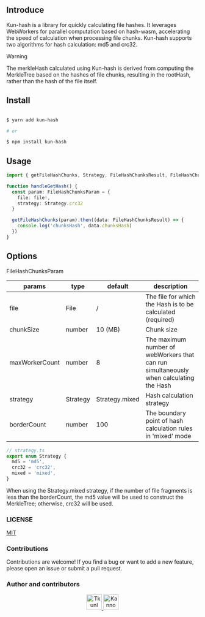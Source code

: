 ## Introduce
Kun-hash is a library for quickly calculating file hashes. It leverages WebWorkers for parallel computation based on hash-wasm, accelerating the speed of calculation when processing file chunks. Kun-hash supports two algorithms for hash calculation: md5 and crc32.

> [!WARNING]
> The merkleHash calculated using Kun-hash is derived from computing the MerkleTree based on the hashes of file chunks, resulting in the rootHash, rather than the hash of the file itself.

## Install

```bash

$ yarn add kun-hash

# or

$ npm install kun-hash

```

## Usage

``` ts
import { getFileHashChunks, Strategy, FileHashChunksResult, FileHashChunksParam } from 'kun-hash'

function handleGetHash() {
  const param: FileHashChunksParam = {
    file: file!,
    strategy: Strategy.crc32
  }

  getFileHashChunks(param).then((data: FileHashChunksResult) => {
    console.log('chunksHash', data.chunksHash)
  })
}
```

## Options

FileHashChunksParam

| params         | type     | default        | description                                                  |
| -------------- | -------- | -------------- | ------------------------------------------------------------ |
| file           | File     | /              | The file for which the Hash is to be calculated (required)   |
| chunkSize      | number   | 10 (MB)        | Chunk size                                                   |
| maxWorkerCount | number   | 8              | The maximum number of webWorkers that can run simultaneously when calculating the Hash |
| strategy       | Strategy | Strategy.mixed | Hash calculation strategy                                    |
| borderCount    | number   | 100            | The boundary point of hash calculation rules in 'mixed' mode |

```ts
// strategy.ts
export enum Strategy {
  md5 = 'md5',
  crc32 = 'crc32',
  mixed = 'mixed',
}
```

When using the Strategy.mixed strategy, if the number of file fragments is less than the borderCount, the md5 value will be used to construct the MerkleTree; otherwise, crc32 will be used.

### LICENSE

[MIT](./LICENSE)

### Contributions

Contributions are welcome! If you find a bug or want to add a new feature, please open an issue or submit a pull request.

### Author and contributors

<p align="center">
  <a href="https://github.com/Tkunl">
    <img src="https://avatars.githubusercontent.com/u/19854081?v=4" width="40" height="40" alt="Tkunl">
  </a>
  <a href="https://github.com/nonzzz">
    <img src="https://avatars.githubusercontent.com/u/52351095?v=4&s=40" width="40" height="40" alt="Kanno">
  </a>
</p>
